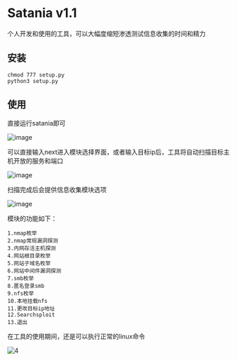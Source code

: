 # Satania v1.1

个人开发和使用的工具，可以大幅度缩短渗透测试信息收集的时间和精力

## 安装

```
chmod 777 setup.py
python3 setup.py
```
## 使用

直接运行satania即可

![image](https://user-images.githubusercontent.com/52622597/176213179-35fbd93b-cd87-4101-8425-15cbb430c969.png)

可以直接输入next进入模块选择界面，或者输入目标ip后，工具将自动扫描目标主机开放的服务和端口

![image](https://user-images.githubusercontent.com/52622597/176213350-07936fbd-ca0a-4a72-8393-4f784a6cd18b.png)


扫描完成后会提供信息收集模块选项

![image](https://user-images.githubusercontent.com/52622597/176213468-7f77df5e-a77a-4230-9219-8dc358a41ea5.png)

模块的功能如下：

```
1.nmap枚举
2.nmap常规漏洞探测
3.内网存活主机探测
4.网站根目录枚举
5.网站子域名枚举
6.网站中间件漏洞探测
7.smb枚举
8.匿名登录smb
9.nfs枚举
10.本地挂载nfs
11.更改目标ip地址
12.Searchsploit
13.退出
```
在工具的使用期间，还是可以执行正常的linux命令

![4](https://user-images.githubusercontent.com/52622597/175947512-342c2a03-e54c-4d9d-99c4-b8b3c453053e.png)

